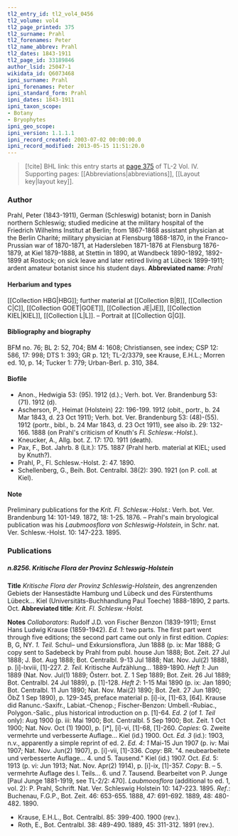 ```yaml
---
tl2_entry_id: tl2_vol4_0456
tl2_volume: vol4
tl2_page_printed: 375
tl2_surname: Prahl
tl2_forenames: Peter
tl2_name_abbrev: Prahl
tl2_dates: 1843-1911
tl2_page_id: 33189846
author_lsid: 25047-1
wikidata_id: Q6073468
ipni_surname: Prahl
ipni_forenames: Peter
ipni_standard_form: Prahl
ipni_dates: 1843-1911
ipni_taxon_scope: 
- Botany
- Bryophytes
ipni_geo_scope: 
ipni_version: 1.1.1.1
ipni_record_created: 2003-07-02 00:00:00.0
ipni_record_modified: 2013-05-15 11:51:20.0
---
```



> [!cite] BHL link: this entry starts at [page 375](https://www.biodiversitylibrary.org/page/33189846) of TL-2 Vol. IV.
> Supporting pages: [[Abbreviations|abbreviations]], [[Layout key|layout key]].

### Author

Prahl, Peter (1843-1911), German (Schleswig) botanist; born in Danish northern Schleswig; studied medicine at the military hospital of the Friedrich Wilhelms Institut at Berlin; from 1867-1868 assistant physician at the Berlin Charité; military physician at Flensburg 1868-1870, in the Franco-Prussian war of 1870-1871, at Hadersleben 1871-1876 at Flensburg 1876-1879, at Kiel 1879-1888, at Stettin in 1890, at Wandbeck 1890-1892, 1892-1899 at Rostock; on sick leave and later retired living at Lübeck 1899-1911; ardent amateur botanist since his student days. 
**Abbreviated name**: *Prahl*

#### Herbarium and types

[[Collection HBG|HBG]]; further material at [[Collection B|B]], [[Collection C|C]], [[Collection GOET|GOET]], [[Collection JE|JE]], [[Collection KIEL|KIEL]], [[Collection L|L]]. – Portrait at [[Collection G|G]].

#### Bibliography and biography

BFM no. 76; BL 2: 52, 704; BM 4: 1608; Christiansen, see index; CSP 12: 586, 17: 998; DTS 1: 393; GR p. 121; TL-2/3379, see Krause, E.H.L.; Morren ed. 10, p. 14; Tucker 1: 779; Urban-Berl. p. 310, 384.

#### Biofile

- Anon., Hedwigia 53: (95). 1912 (d.).; Verh. bot. Ver. Brandenburg 53: (71). 1912 (d).
- Ascherson, P., Heimat (Holstein) 22: 196-199. 1912 (obit., portr., b. 24 Mar 1843, d. 23 Oct 1911); Verh. bot. Ver. Brandenburg 53: (48)-(55). 1912 (portr., bibl., b. 24 Mar 1843, d. 23 Oct 1911), see also ib. 29: 132-166. 1888 (on Prahl's criticism of Knuth's *Fl. Schlesw.-Holst.*).
- Kneucker, A., Allg. bot. Z. 17: 170. 1911 (death).
- Pax, F., Bot. Jahrb. 8 (Lit.): 175. 1887 (Prahl herb. material at KIEL; used by Knuth?).
- Prahl, P., Fl. Schlesw.-Holst. 2: 47. 1890.
- Schellenberg, G., Beih. Bot. Centralbl. 38(2): 390. 1921 (on P. coll. at Kiel).

#### Note

Preliminary publications for the *Krit. Fl. Schlesw.-Holst.*: Verh. bot. Ver. Brandenburg 14: 101-149. 1872, 18: 1-25. 1876. – Prahl's main bryological publication was his *Laubmoosflora von Schleswig-Holstein*, in Schr. nat. Ver. Schlesw.-Holst. 10: 147-223. 1895.

### Publications

##### n.8256. Kritische Flora der Provinz Schleswig-Holstein

**Title**
*Kritische Flora der Provinz Schleswig-Holstein*, des angrenzenden Gebiets der Hansestädte Hamburg und Lübeck und des Fürstenthums Lübeck... Kiel (Universitäts-Buchhandlung Paul Toeche) 1888-1890, 2 parts. Oct.
**Abbreviated title**: *Krit. Fl. Schlesw.-Holst.*

**Notes**
*Collaborators*: Rudolf J.D. von Fischer Benzon (1839-1911); Ernst Hans Ludwig Krause (1859-1942).
*Ed. 1*: two parts. The first part went through five editions; the second part came out only in first edition. *Copies*: B, G, NY.
*1. Teil.* Schul– und Exkursionsflora, Jun 1888 (p. ix: Mar 1888; G copy sent to Sadebeck by Prahl from publ. house Jun 1888; Bot. Zeit. 27 Jul 1888; J. Bot. Aug 1888; Bot. Centralbl. 9-13 Jul 1888; Nat. Nov. Jul(2) 1888), p. \[i\]-lxviii, \[1\]-227.
*2. Teil.* Kritische Aufzählung... 1889-1890.
*Heft 1*: Jun 1889 (Nat. Nov. Jul(1) 1889; Österr. bot. Z. 1 Sep 1889; Bot. Zeit. 26 Jul 1889; Bot. Centralbl. 24 Jul 1889), p. \[1\]-128.
*Heft 2*: 1-15 Mai 1890 (p. ix: Jan 1890; Bot. Centralbl. 11 Jun 1890; Nat. Nov. Mai(2) 1890; Bot. Zeit. 27 Jun 1890; ÖbZ 1 Sep 1890), p. 129-345, preface material p. \[i\]-ix, \[1\]-63, \[64\].
Krause did Ranunc.-Saxifr., Labiat.-Chenop.; Fischer-Benzon: Umbell.-Rubiac., Polygon.-Salic., plus historical introduction on p. \[1\]-64.
*Ed. 2* (of *1. Teil* only): Aug 1900 (p. iii: Mai 1900; Bot. Centralbl. 5 Sep 1900; Bot. Zeit. 1 Oct 1900; Nat. Nov. Oct (1) 1900), p. \[i\*\], \[i\]-vi, \[1\]-68, \[1\]-260. *Copies*: G. Zweite vermehrte und verbesserte Auflage... Kiel (id.) 1900. Oct.
*Ed. 3* (id.): 1903, n.v., apparently a simple reprint of ed. 2.
*Ed. 4*: *1* Mai-15 Jun 1907 (p. iv: Mai 1907; Nat. Nov. Jun(2) 1907), p. \[i\]-vii, \[1\]-336.
*Copy*: BR. "4. neubearbeitete und verbesserte Auflage... 4. und 5. Tausend." Kiel (id.) 1907. Oct.
*Ed*. 5: 1913 (p. vi: Jun 1913; Nat. Nov. Apr(2) 1914), p. \[i\]-ix, \[1\]-357. *Copy*: B. – 5. vermehrte Auflage des I. Teils... 6. und 7. Tausend. Bearbeitet von P. Junge \[Paul Junge 1881-1919, see TL-2/2: 470\].
*Laubmoosflora* (additional to ed. 1, vol. 2): P. Prahl, Schrift. Nat. Ver. Schleswig Holstein 10: 147-223. 1895.
*Ref*.: Buchenau, F.G.P., Bot. Zeit. 46: 653-655. 1888, 47: 691-692. 1889, 48: 480-482. 1890.
- Krause, E.H.L., Bot. Centralbl. 85: 399-400. 1900 (rev.).
- Roth, E., Bot. Centralbl. 38: 489-490. 1889, 45: 311-312. 1891 (rev.).

